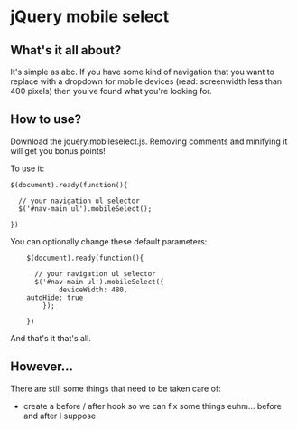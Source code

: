 jQuery mobile select
====================

What's it all about?
--------------------

It's simple as abc. If you have some kind of navigation that you want to replace with 
a dropdown for mobile devices (read: screenwidth less than 400 pixels) then you've 
found what you're looking for.

How to use?
-----------

Download the jquery.mobileselect.js. Removing comments and minifying it will get you bonus points!

To use it:

    $(document).ready(function(){
  
      // your navigation ul selector
      $('#nav-main ul').mobileSelect();
  
    })

You can optionally change these default parameters:

		$(document).ready(function(){

		  // your navigation ul selector
		  $('#nav-main ul').mobileSelect({
				deviceWidth: 480,
      	autoHide: true	
			});
			
		})

And that's it that's all.

However...
----------

There are still some things that need to be taken care of:

*  create a before / after hook so we can fix some things euhm... before and after I suppose